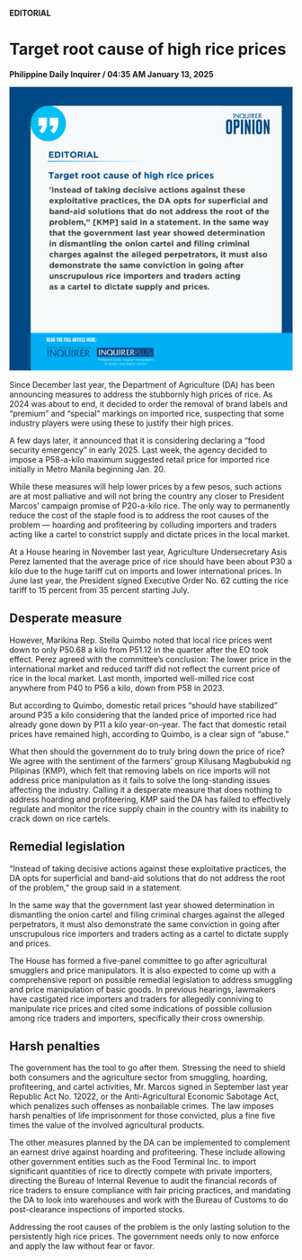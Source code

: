 **EDITORIAL**

# Target root cause of high rice prices

****Philippine Daily Inquirer / 04:35 AM January 13, 2025****

![Image](https://raw.githubusercontent.com/github-jl14/scrapy_api/refs/heads/main/images/editorial01132025.png)

Since December last year, the Department of Agriculture (DA) has been announcing measures to address the stubbornly high prices of rice. As 2024 was about to end, it decided to order the removal of brand labels and “premium” and “special” markings on imported rice, suspecting that some industry players were using these to justify their high prices.

A few days later, it announced that it is considering declaring a “food security emergency” in early 2025. Last week, the agency decided to impose a P58-a-kilo maximum suggested retail price for imported rice initially in Metro Manila beginning Jan. 20.

While these measures will help lower prices by a few pesos, such actions are at most palliative and will not bring the country any closer to President Marcos’ campaign promise of P20-a-kilo rice. The only way to permanently reduce the cost of the staple food is to address the root causes of the problem — hoarding and profiteering by colluding importers and traders acting like a cartel to constrict supply and dictate prices in the local market.

At a House hearing in November last year, Agriculture Undersecretary Asis Perez lamented that the average price of rice should have been about P30 a kilo due to the huge tariff cut on imports and lower international prices. In June last year, the President signed Executive Order No. 62 cutting the rice tariff to 15 percent from 35 percent starting July.

## Desperate measure

However, Marikina Rep. Stella Quimbo noted that local rice prices went down to only P50.68 a kilo from P51.12 in the quarter after the EO took effect. Perez agreed with the committee’s conclusion: The lower price in the international market and reduced tariff did not reflect the current price of rice in the local market. Last month, imported well-milled rice cost anywhere from P40 to P56 a kilo, down from P58 in 2023.

But according to Quimbo, domestic retail prices “should have stabilized” around P35 a kilo considering that the landed price of imported rice had already gone down by P11 a kilo year-on-year. The fact that domestic retail prices have remained high, according to Quimbo, is a clear sign of “abuse.”

What then should the government do to truly bring down the price of rice? We agree with the sentiment of the farmers’ group Kilusang Magbubukid ng Pilipinas (KMP), which felt that removing labels on rice imports will not address price manipulation as it fails to solve the long-standing issues affecting the industry. Calling it a desperate measure that does nothing to address hoarding and profiteering, KMP said the DA has failed to effectively regulate and monitor the rice supply chain in the country with its inability to crack down on rice cartels.

## Remedial legislation

“Instead of taking decisive actions against these exploitative practices, the DA opts for superficial and band-aid solutions that do not address the root of the problem,” the group said in a statement.

In the same way that the government last year showed determination in dismantling the onion cartel and filing criminal charges against the alleged perpetrators, it must also demonstrate the same conviction in going after unscrupulous rice importers and traders acting as a cartel to dictate supply and prices.

The House has formed a five-panel committee to go after agricultural smugglers and price manipulators. It is also expected to come up with a comprehensive report on possible remedial legislation to address smuggling and price manipulation of basic goods. In previous hearings, lawmakers have castigated rice importers and traders for allegedly conniving to manipulate rice prices and cited some indications of possible collusion among rice traders and importers, specifically their cross ownership.

## Harsh penalties

The government has the tool to go after them. Stressing the need to shield both consumers and the agriculture sector from smuggling, hoarding, profiteering, and cartel activities, Mr. Marcos signed in September last year Republic Act No. 12022, or the Anti-Agricultural Economic Sabotage Act, which penalizes such offenses as nonbailable crimes. The law imposes harsh penalties of life imprisonment for those convicted, plus a fine five times the value of the involved agricultural products.

The other measures planned by the DA can be implemented to complement an earnest drive against hoarding and profiteering. These include allowing other government entities such as the Food Terminal Inc. to import significant quantities of rice to directly compete with private importers, directing the Bureau of Internal Revenue to audit the financial records of rice traders to ensure compliance with fair pricing practices, and mandating the DA to look into warehouses and work with the Bureau of Customs to do post-clearance inspections of imported stocks.

Addressing the root causes of the problem is the only lasting solution to the persistently high rice prices. The government needs only to now enforce and apply the law without fear or favor.
